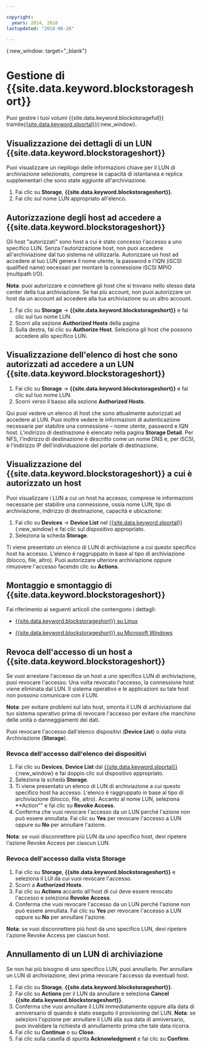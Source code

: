 ```yaml
---

copyright:
  years: 2014, 2018
lastupdated: "2018-06-26"

---
```

{:new_window: target="_blank"}

# Gestione di {{site.data.keyword.blockstorageshort}}

Puoi gestire i tuoi volumi {{site.data.keyword.blockstoragefull}} tramite[{{site.data.keyword.slportal}}](https://control.softlayer.com/){:new_window}.

## Visualizzazione dei dettagli di un LUN {{site.data.keyword.blockstorageshort}}

Puoi visualizzare un riepilogo delle informazioni chiave per il LUN di archiviazione selezionato, comprese le capacità di istantanea e replica supplementari che sono state aggiunte all'archiviazione.

1. Fai clic su **Storage**, **{{site.data.keyword.blockstorageshort}}**.
2. Fai clic sul nome LUN appropriato all'elenco.

## Autorizzazione degli host ad accedere a {{site.data.keyword.blockstorageshort}}

Gli host "autorizzati" sono host a cui è stato concesso l'accesso a uno specifico LUN. Senza l'autorizzazione host, non puoi accedere all'archiviazione dal tuo sistema né utilizzarla. Autorizzare un host ad accedere al tuo LUN genera il nome utente, la password e l'IQN (iSCSI qualified name) necessari per montare la connessione iSCSI MPIO (multipath I/O).

**Nota**: puoi autorizzare e connettere gli host che si trovano nello stesso data center della tua archiviazione. Se hai più account, non puoi autorizzare un host da un account ad accedere alla tua archiviazione su un altro account.

1. Fai clic su **Storage** -> **{{site.data.keyword.blockstorageshort}}** e fai clic sul tuo nome LUN.
2. Scorri alla sezione **Authorized Hosts** della pagina
3. Sulla destra, fai clic su **Authorize Host**. Seleziona gli host che possono accedere allo specifico LUN.

 

## Visualizzazione dell'elenco di host che sono autorizzati ad accedere a un LUN {{site.data.keyword.blockstorageshort}}

1. Fai clic su **Storage** -> **{{site.data.keyword.blockstorageshort}}** e fai clic sul tuo nome LUN.
2. Scorri verso il basso alla sezione **Authorized Hosts**.

Qui puoi vedere un elenco di host che sono attualmente autorizzati ad accedere al LUN. Puoi inoltre vedere le informazioni di autenticazione necessarie per stabilire una connessione – nome utente, password e IQN host. L'indirizzo di destinazione è elencato nella pagina **Storage Detail**. Per NFS, l'indirizzo di destinazione è descritto come un nome DNS e, per iSCSI, è l'indirizzo IP dell'individuazione del portale di destinazione.

 

## Visualizzazione del {{site.data.keyword.blockstorageshort}} a cui è autorizzato un host

Puoi visualizzare i LUN a cui un host ha accesso, comprese le informazioni necessarie per stabilire una connessione, ossia nome LUN, tipo di archiviazione, indirizzo di destinazione, capacità e ubicazione:

1. Fai clic su **Devices** -> **Device List** nel [{{site.data.keyword.slportal}}](http://control.softlayer.com/){:new_window} e fai clic sul dispositivo appropriato.
2. Seleziona la scheda **Storage**.

Ti viene presentato un elenco di LUN di archiviazione a cui questo specifico host ha accesso. L'elenco è raggruppato in base al tipo di archiviazione (blocco, file, altro). Puoi autorizzare ulteriore archiviazione oppure rimuovere l'accesso facendo clic su **Actions**.

 

## Montaggio e smontaggio di {{site.data.keyword.blockstorageshort}}

Fai riferimento ai seguenti articoli che contengono i dettagli:

- [{{site.data.keyword.blockstorageshort}} su Linux](accessing_block_storage_linux.html)

- [{{site.data.keyword.blockstorageshort}} su Microsoft Windows](accessing-block-storage-windows.html)

 

## Revoca dell'accesso di un host a {{site.data.keyword.blockstorageshort}}

Se vuoi arrestare l'accesso da un host a uno specifico LUN di archiviazione, puoi revocare l'accesso. Una volta revocato l'accesso, la connessione host viene eliminata dal LUN. Il sistema operativo e le applicazioni su tale host non possono comunicare con il LUN.

**Nota**: per evitare problemi sul lato host, smonta il LUN di archiviazione dal tuo sistema operativo prima di revocare l'accesso per evitare che manchino delle unità o danneggiamenti dei dati.

Puoi revocare l'accesso dall'elenco dispositivi (**Device List**) o dalla vista Archiviazione (**Storage**).

### Revoca dell'accesso dall'elenco dei dispositivi

1. Fai clic su **Devices**, **Device List** dal [{{site.data.keyword.slportal}}](https://control.softlayer.com/){:new_window} e fai doppio clic sul dispositivo appropriato.
2. Seleziona la scheda **Storage**.
3. Ti viene presentato un elenco di LUN di archiviazione a cui questo specifico host ha accesso. L'elenco è raggruppato in base al tipo di archiviazione (blocco, file, altro). Accanto al nome LUN, seleziona **Action"" e fai clic su **Revoke Access**.
4. Conferma che vuoi revocare l'accesso da un LUN perché l'azione non può essere annullata. Fai clic su **Yes** per revocare l'accesso a LUN oppure su **No** per annullare l'azione.

**Nota**: se vuoi disconnettere più LUN da uno specifico host, devi ripetere l'azione Revoke Access per ciascun LUN.


### Revoca dell'accesso dalla vista Storage

1. Fai clic su **Storage**, **{{site.data.keyword.blockstorageshort}}** e seleziona il LUI da cui vuoi revocare l'accesso.
2. Scorri a **Authorized Hosts**.
3. Fai clic su **Actions** accanto all'host di cui deve essere revocato l'accesso e seleziona **Revoke Access**.
4. Conferma che vuoi revocare l'accesso da un LUN perché l'azione non può essere annullata. Fai clic su **Yes** per revocare l'accesso a LUN oppure su **No** per annullare l'azione.

**Nota**: se vuoi disconnettere più host da uno specifico LUN, devi ripetere l'azione Revoke Access per ciascun host.

 

## Annullamento di un LUN di archiviazione

Se non hai più bisogno di uno specifico LUN, puoi annullarlo. Per annullare un LUN di archiviazione, devi prima revocare l'accesso da eventuali host.

1. Fai clic su **Storage**, **{{site.data.keyword.blockstorageshort}}**.
2. Fai clic su **Actions** per il LUN da annullare e seleziona **Cancel {{site.data.keyword.blockstorageshort}}**.
3. Conferma che vuoi annullare il LUN immediatamente oppure alla data di anniversario di quando è stato eseguito il provisioning del LUN. 
**Nota**: se selezioni l'opzione per annullare il LUN alla sua data di anniversario, puoi invalidare la richiesta di annullamento prima che tale data ricorra.
4. Fai clic su **Continue** o su **Close**. 
5. Fai clic sulla casella di spunta **Acknowledgment** e fai clic su **Confirm**.
